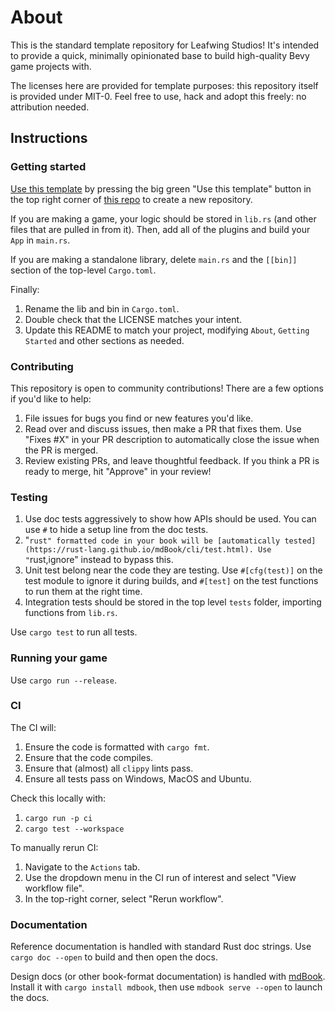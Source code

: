 # About

This is the standard template repository for Leafwing Studios!
It's intended to provide a quick, minimally opinionated base to build high-quality Bevy game projects with.

The licenses here are provided for template purposes: this repository itself is provided under MIT-0.
Feel free to use, hack and adopt this freely: no attribution needed.

## Instructions

### Getting started

[Use this template](https://github.com/Leafwing-Studios/template-repo/generate) by pressing the big green "Use this template" button in the top right corner of [this repo](https://github.com/Leafwing-Studios/template-repo) to create a new repository.

If you are making a game, your logic should be stored in `lib.rs` (and other files that are pulled in from it).
Then, add all of the plugins and build your `App` in `main.rs`.

If you are making a standalone library, delete `main.rs` and the `[[bin]]` section of the top-level `Cargo.toml`.

Finally:

1. Rename the lib and bin in `Cargo.toml`.
2. Double check that the LICENSE matches your intent.
3. Update this README to match your project, modifying `About`, `Getting Started` and other sections as needed.

### Contributing

This repository is open to community contributions!
There are a few options if you'd like to help:

1. File issues for bugs you find or new features you'd like.
2. Read over and discuss issues, then make a PR that fixes them. Use "Fixes #X" in your PR description to automatically close the issue when the PR is merged.
3. Review existing PRs, and leave thoughtful feedback. If you think a PR is ready to merge, hit "Approve" in your review!

### Testing

1. Use doc tests aggressively to show how APIs should be used.
You can use `#` to hide a setup line from the doc tests.
2. "```rust" formatted code in your book will be [automatically tested](https://rust-lang.github.io/mdBook/cli/test.html).
Use "```rust,ignore" instead to bypass this.
3. Unit test belong near the code they are testing. Use `#[cfg(test)]` on the test module to ignore it during builds, and `#[test]` on the test functions to run them at the right time. 
4. Integration tests should be stored in the top level `tests` folder, importing functions from `lib.rs`.

Use `cargo test` to run all tests.

### Running your game

Use `cargo run --release`.

### CI

The CI will:

1. Ensure the code is formatted with `cargo fmt`.
2. Ensure that the code compiles.
3. Ensure that (almost) all `clippy` lints pass.
4. Ensure all tests pass on Windows, MacOS and Ubuntu.

Check this locally with:

1. `cargo run -p ci`
2. `cargo test --workspace`

To manually rerun CI:

1. Navigate to the `Actions` tab.
2. Use the dropdown menu in the CI run of interest and select "View workflow file".
3. In the top-right corner, select "Rerun workflow".

### Documentation

Reference documentation is handled with standard Rust doc strings.
Use `cargo doc --open` to build and then open the docs.

Design docs (or other book-format documentation) is handled with [mdBook](https://rust-lang.github.io/mdBook/index.html).
Install it with `cargo install mdbook`, then use `mdbook serve --open` to launch the docs.
